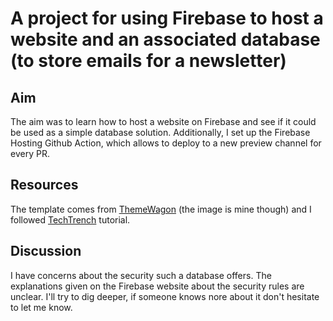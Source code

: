 # A project for using Firebase to host a website and an associated database (to store emails for a newsletter)

## Aim

The aim was to learn how to host a website on Firebase and see if it could be used as a simple database solution.
Additionally, I set up the Firebase Hosting Github Action, which allows to deploy to a new preview channel for every PR.

## Resources

The template comes from [ThemeWagon](https://themewagon.com/themes/free-bootstrap-4-html5-responsive-photography-website-template-alime/) (the image is mine though) and I followed [TechTrench](https://techtrench.org/) tutorial.

## Discussion

I have concerns about the security such a database offers. The explanations given on the Firebase website about the security rules are unclear. I'll try to dig deeper, if someone knows nore about it don't hesitate to let me know.
